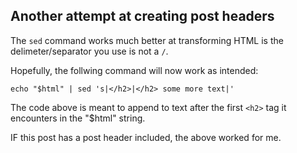 
## Another attempt at creating post headers

The `sed` command works much better at transforming HTML is the delimeter/separator you use is not a `/`.

Hopefully, the follwing command will now work as intended:

```
echo "$html" | sed 's|</h2>|</h2> some more text|'
```

The code above is meant to append to text after the first `<h2>` tag it encounters in the "$html" string.

IF this post has a post header included, the above worked for me.
